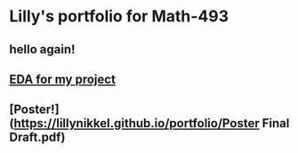 # Lilly's portfolio for Math-493

## hello again!
##  [EDA for my project](https://lillynikkel.github.io/portfolio/EDA4.html)
## [Poster!](https://lillynikkel.github.io/portfolio/Poster Final Draft.pdf)
